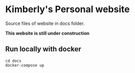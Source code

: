 # Kimberly's Personal website



Source files of website in docs folder.

**This website is still under construction**

## Run locally with docker 

```
cd docs
docker-compose up
```